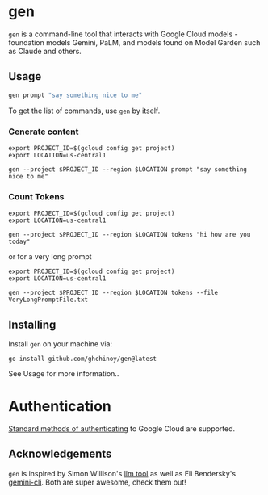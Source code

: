 # gen

`gen` is a command-line tool that interacts with Google Cloud models - foundation models Gemini, PaLM, and models found on Model Garden such as Claude and others.

## Usage

```bash
gen prompt "say something nice to me"
```

To get the list of commands, use `gen` by itself.

### Generate content

```
export PROJECT_ID=$(gcloud config get project)
export LOCATION=us-central1

gen --project $PROJECT_ID --region $LOCATION prompt "say something nice to me"
```

### Count Tokens

```
export PROJECT_ID=$(gcloud config get project)
export LOCATION=us-central1

gen --project $PROJECT_ID --region $LOCATION tokens "hi how are you today"
```

or for a very long prompt


```
export PROJECT_ID=$(gcloud config get project)
export LOCATION=us-central1

gen --project $PROJECT_ID --region $LOCATION tokens --file VeryLongPromptFile.txt
```


## Installing

Install `gen` on your machine via:

```
go install github.com/ghchinoy/gen@latest
```

See Usage for more information..

# Authentication

[Standard methods of authenticating](https://cloud.google.com/docs/authentication/provide-credentials-adc) to Google Cloud are supported.



## Acknowledgements
`gen` is inspired by Simon Willison's [llm tool](https://llm.datasette.io/en/stable/) as well as Eli Bendersky's [gemini-cli](https://github.com/eliben/gemini-cli). Both are super awesome, check them out!
